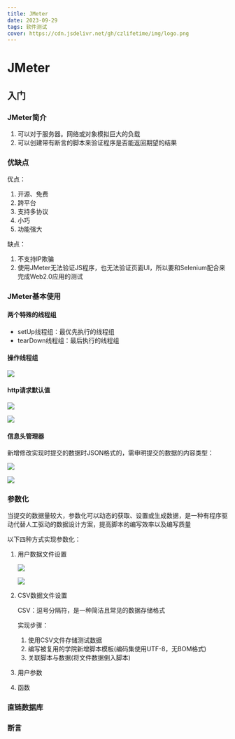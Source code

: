 ```yaml
---
title: JMeter
date: 2023-09-29
tags: 软件测试
cover: https://cdn.jsdelivr.net/gh/czlifetime/img/logo.png
---
```


# JMeter

## 入门

### JMeter简介

1. 可以对于服务器。网络或对象模拟巨大的负载
2. 可以创建带有断言的脚本来验证程序是否能返回期望的结果

### 优缺点

优点：

1. 开源、免费
2. 跨平台
3. 支持多协议
4. 小巧
5. 功能强大

缺点：

1. 不支持IP欺骗
2. 使用JMeter无法验证JS程序，也无法验证页面UI，所以要和Selenium配合来完成Web2.0应用的测试

### JMeter基本使用

#### 两个特殊的线程组

+ setUp线程组：最优先执行的线程组
+ tearDown线程组：最后执行的线程组

#### 操作线程组

![](https://cdn.jsdelivr.net/gh/czlifetime/img/JMeter%E7%9A%84%E7%BA%BF%E7%A8%8B%E5%B1%9E%E6%80%A7.bmp)

#### http请求默认值

![](https://cdn.jsdelivr.net/gh/czlifetime/img/JMeter%20http%E8%AF%B7%E6%B1%82%E9%BB%98%E8%AE%A4%E5%80%BC.bmp)

![](https://cdn.jsdelivr.net/gh/czlifetime/img/JMeter%20http%E8%AF%B7%E6%B1%82%E9%BB%98%E8%AE%A4%E5%80%BC2.bmp)

#### 信息头管理器

新增修改实现时提交的数据时JSON格式的，需申明提交的数据的内容类型：

![](https://cdn.jsdelivr.net/gh/czlifetime/img/JMeter%20http%E4%BF%A1%E6%81%AF%E5%A4%B4%E7%AE%A1%E7%90%86%E5%99%A8.bmp)

![](https://cdn.jsdelivr.net/gh/czlifetime/img/JMeter%20http%E4%BF%A1%E6%81%AF%E5%A4%B4%E7%AE%A1%E7%90%86%E5%99%A82.bmp)

### 参数化

当提交的数据量较大，参数化可以动态的获取、设置或生成数据，是一种有程序驱动代替人工驱动的数据设计方案，提高脚本的编写效率以及编写质量

以下四种方式实现参数化：

1. 用户数据文件设置

   ![](https://cdn.jsdelivr.net/gh/czlifetime/img/JMeter%20%E7%94%A8%E6%88%B7%E5%AE%9A%E4%B9%89%E7%9A%84%E5%8F%98%E9%87%8F.bmp)

   ![](https://cdn.jsdelivr.net/gh/czlifetime/img/JMeter%20%E7%94%A8%E6%88%B7%E5%AE%9A%E4%B9%89%E7%9A%84%E5%8F%98%E9%87%8F2.bmp)

2. CSV数据文件设置

   CSV：逗号分隔符，是一种简洁且常见的数据存储格式

   实现步骤：

   1. 使用CSV文件存储测试数据
   2. 编写被复用的学院新增脚本模板(编码集使用UTF-8，无BOM格式)
   3. 关联脚本与数据(将文件数据倒入脚本)

3. 用户参数

4. 函数

### 直链数据库

### 断言

